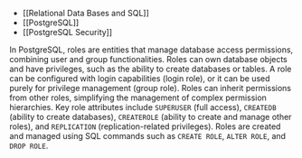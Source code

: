 - [[Relational Data Bases and SQL]]
- [[PostgreSQL]]
- [[PostgreSQL Security]]

In PostgreSQL, roles are entities that manage database access permissions, combining user and group functionalities. Roles can own database objects and have privileges, such as the ability to create databases or tables. A role can be configured with login capabilities (login role), or it can be used purely for privilege management (group role). Roles can inherit permissions from other roles, simplifying the management of complex permission hierarchies. Key role attributes include `SUPERUSER` (full access), `CREATEDB` (ability to create databases), `CREATEROLE` (ability to create and manage other roles), and `REPLICATION` (replication-related privileges). Roles are created and managed using SQL commands such as `CREATE ROLE`, `ALTER ROLE`, and `DROP ROLE`.
